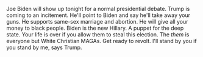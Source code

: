 Joe Biden will show up tonight for a normal presidential debate. Trump is coming to an incitement. He'll point to Biden and say he'll take away your guns. He supports same-sex marriage and abortion. He will give all your money to black people. Biden is the new Hillary. A puppet for the deep state. Your life is over if you allow them to steal this election. The <i>them</i> is everyone but White Christian MAGAs. Get ready to revolt. I'll stand by you if you stand by me, says Trump. 
